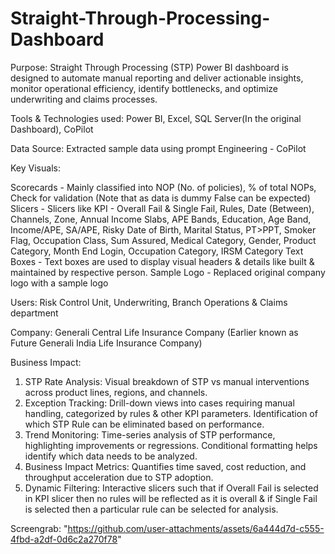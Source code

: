# Straight-Through-Processing-Dashboard
Purpose: Straight Through Processing (STP) Power BI dashboard is designed to automate manual reporting and deliver actionable insights, monitor operational efficiency, identify bottlenecks, and optimize underwriting and claims processes.

Tools & Technologies used: Power BI, Excel, SQL Server(In the original Dashboard), CoPilot

Data Source: Extracted sample data using prompt Engineering - CoPilot

Key Visuals:

Scorecards - Mainly classified into NOP (No. of policies), % of total NOPs, Check for validation (Note that as data is dummy False can be expected) 
Slicers - Slicers like KPI - Overall Fail & Single Fail, Rules, Date (Between), Channels, Zone, Annual Income Slabs, APE Bands, Education, Age Band, Income/APE, SA/APE, Risky Date of Birth, Marital Status, PT>PPT, Smoker Flag, Occupation Class, Sum Assured, Medical Category, Gender, Product Category, Month End Login, Occupation Category, IRSM Category 
Text Boxes - Text boxes are used to display visual headers & details like built & maintained by respective person.
Sample Logo - Replaced original company logo with a sample logo

Users: Risk Control Unit, Underwriting, Branch Operations & Claims department 

Company: Generali Central Life Insurance Company (Earlier known as Future Generali India Life Insurance Company)

Business Impact:
1. STP Rate Analysis: Visual breakdown of STP vs manual interventions across product lines, regions, and channels.
2. Exception Tracking: Drill-down views into cases requiring manual handling, categorized by rules & other KPI parameters.   Identification of which STP Rule can be eliminated based on performance.
3. Trend Monitoring: Time-series analysis of STP performance, highlighting improvements or regressions. Conditional formatting helps identify which data needs to be analyzed. 
4. Business Impact Metrics: Quantifies time saved, cost reduction, and throughput acceleration due to STP adoption. 
5. Dynamic Filtering: Interactive slicers such that if Overall Fail is selected in KPI slicer then no rules will be reflected as it is overall & if Single Fail is selected then a particular rule can be selected for analysis.

Screengrab: "https://github.com/user-attachments/assets/6a444d7d-c555-4fbd-a2df-0d6c2a270f78"

